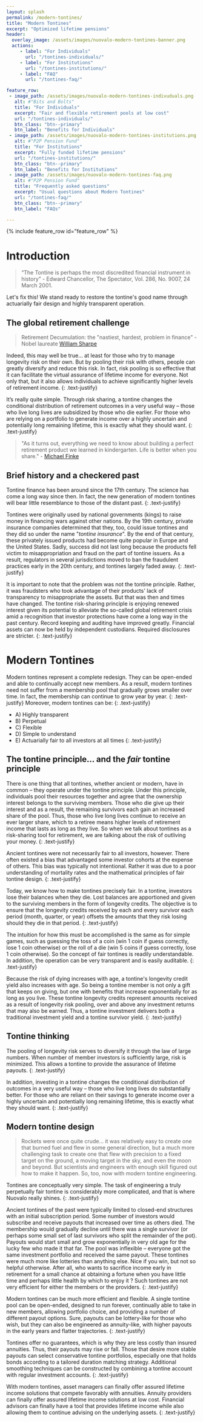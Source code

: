 ```yaml
---
layout: splash
permalink: /modern-tontines/
title: "Modern Tontines"
excerpt: "Optimized lifetime pensions"
header:
  overlay_image: /assets/images/nuovalo-modern-tontines-banner.png
  actions:
     - label: "For Individuals"
       url: "/tontines-individuals/"
     - label: "For Institutions"
       url: "/tontines-institutions/"
     - label: "FAQ"
       url: "/tontines-faq/"

feature_row:
 - image_path: /assets/images/nuovalo-modern-tontines-indivuduals.png
   alt: #"Bits and Bolts"
   title: "For Individuals"
   excerpt: "Fair and flexible retirement pools at low cost"
   url: "/tontines-individuals/"
   btn_class: "btn--primary"
   btn_label: "Benefits for Individuals"
 - image_path: /assets/images/nuovalo-modern-tontines-institutions.png
   alt: #"P2P Pension Fund"
   title: "For Institutions"
   excerpt: "Fully funded lifetime pensions"
   url: "/tontines-institutions/"
   btn_class: "btn--primary"
   btn_label: "Benefits for Institutions"
 - image_path: /assets/images/nuovalo-modern-tontines-faq.png
   alt: #"P2P Pension Fund"
   title: "Frequently asked questions"
   excerpt: "Usual questions about Modern Tontines"
   url: "/tontines-faq/"
   btn_class: "btn--primary"
   btn_label: "FAQs"

---
```


{% include feature_row id="feature_row" %}

# Introduction
>“The Tontine is perhaps the most discredited financial instrument in history” - Edward Chancellor, The Spectator, Vol. 286, No. 9007, 24 March 2001.

Let's fix this!  We stand ready to restore the tontine's good name through actuarially fair design and highly transparent operation.

## The global retirement challenge
> Retirement Decumulation: the "nastiest, hardest, problem in finance" - Nobel laureate [William Sharpe](https://ritholtz.com/2017/06/thorniest-problem-finance/)

Indeed, this may well be true… at least for those who try to manage longevity risk on their own.  But by pooling their risk with others, people can greatly diversify and reduce this risk.  In fact, risk pooling is so effective that it can facilitate the virtual assurance of lifetime income for everyone.  Not only that, but it also allows individuals to achieve significantly higher levels of retirement income.
{: .text-justify}

It’s really quite simple.  Through risk sharing, a tontine changes the conditional distribution of retirement outcomes in a very useful way – those who live long lives are subsidized by those who die earlier.  For those who are relying on a portfolio to generate income over a highly uncertain and potentially long remaining lifetime, this is exactly what they should want.
{: .text-justify}

> "As it turns out, everything we need to know about building a perfect retirement product we learned in kindergarten. Life is better when you share." - [Michael Finke](https://www.thinkadvisor.com/2015/07/02/milevskys-bold-plan-to-reinvent-retirement-income/)


## Brief history and a checkered past

Tontine finance has been around since the 17th century.  The science has come a long way since then.  In fact, the new generation of modern tontines will bear little resemblance to those of the distant past.
{: .text-justify}

Tontines were originally used by national governments (kings) to raise money in financing wars against other nations.  By the 19th century, private insurance companies determined that they, too, could issue tontines and they did so under the name "*tontine insurance*".  By the end of that century, these privately issued products had become quite popular in Europe and the United States.  Sadly, success did not last long because the products fell victim to misappropriation and fraud on the part of tontine issuers.  As a result, regulators in several jurisdictions moved to ban the fraudulent practices early in the 20th century, and tontines largely faded away.
{: .text-justify}

It is important to note that the problem was not the tontine principle.  Rather, it was fraudsters who took advantage of their products' lack of transparency to misappropriate the assets.  But that was then and times have changed.  The tontine risk-sharing principle is enjoying renewed interest given its potential to alleviate the so-called global retirement crisis amid a recognition that investor protections have come a long way in the past century.  Record keeping and auditing have improved greatly.  Financial assets can now be held by independent custodians.  Required disclosures are stricter.
{: .text-justify}

# Modern Tontines
Modern tontines represent a complete redesign.  They can be open-ended and able to continually accept new members.  As a result, modern tontines need not suffer from a membership pool that gradually grows smaller over time.  In fact, the membership can continue to grow year by year.
{: .text-justify}
Moreover, modern tontines can be:
{: .text-justify}

* A) Highly transparent
* B) Perpetual
* C) Flexible
* D) Simple to understand
* E) Actuarially fair to all investors at all times
{: .text-justify}

## The tontine principle... and the *fair* tontine principle

There is one thing that all tontines, whether ancient or modern, have in common – they operate under the tontine principle.  Under this principle, individuals pool their resources together and agree that the ownership interest belongs to the surviving members.  Those who die give up their interest and as a result, the remaining survivors each gain an increased share of the pool.  Thus, those who live long lives continue to receive an ever larger share, which to a retiree means higher levels of retirement income that lasts as long as they live.  So when we talk about tontines as a risk-sharing tool for retirement, we are talking about the risk of outliving your money.
{: .text-justify}

Ancient tontines were not necessarily fair to all investors, however.  There often existed a bias that advantaged some investor cohorts at the expense of others.  This bias was typically not intentional.  Rather it was due to a poor understanding of mortality rates and the mathematical principles of fair tontine design.
{: .text-justify}

Today, we know how to make tontines precisely fair.  In a tontine, investors lose their balances when they die.  Lost balances are apportioned and given to the surviving members in the form of longevity credits.  The objective is to ensure that the longevity credits received by each and every survivor each period (month, quarter, or year) offsets the amounts that they risk losing should they die in that period.
{: .text-justify}

The intuition for how this must be accomplished is the same as for simple games, such as guessing the toss of a coin (win 1 coin if guess correctly, lose 1 coin otherwise) or the roll of a die (win 5 coins if guess correctly, lose 1 coin otherwise).  So the concept of fair tontines is readily understandable.  In addition, the operation can be very transparent and is easily auditable.
{: .text-justify}

Because the risk of dying increases with age, a tontine's longevity credit yield also increases with age.  So being a tontine member is not only a gift that keeps on giving, but one with benefits that increase exponentially for as long as you live.  These tontine longevity credits represent amounts received as a result of longevity risk pooling, over and above any investment returns that may also be earned.  Thus, a tontine investment delivers both a traditional investment yield and a tontine survivor yield.
{: .text-justify}

## Tontine thinking

The pooling of longevity risk serves to diversify it through the law of large numbers.  When number of member investors is sufficiently large, risk is minimized.  This allows a tontine to provide the assurance of lifetime payouts.
{: .text-justify}

In addition, investing in a tontine changes the conditional distribution of outcomes in a very useful way – those who live long lives do substantially better.  For those who are reliant on their savings to generate income over a highly uncertain and potentially long remaining lifetime, this is exactly what they should want.
{: .text-justify}

## Modern tontine design

> Rockets were once quite crude… it was relatively easy to create one that burned fuel and flew in some general direction, but a much more challenging task to create one that flew with precision to a fixed target on the ground, a moving target in the sky, and even the moon and beyond.  But scientists and engineers with enough skill figured out how to make it happen.  So, too, now with modern tontine engineering.

Tontines are conceptually very simple.  The task of engineering a truly perpetually fair tontine is considerably more complicated, and that is where Nuovalo really shines.
{: .text-justify}

Ancient tontines of the past were typically limited to closed-end structures with an initial subscription period.  Some number of investors would subscribe and receive payouts that increased over time as others died.  The membership would gradually decline until there was a single survivor (or perhaps some small set of last survivors who split the remainder of the pot).  Payouts would start small and grow exponentially in very old age for the lucky few who made it that far.  The pool was inflexible – everyone got the same investment portfolio and received the same payout.  These tontines were much more like lotteries than anything else.  Nice if you win, but not so helpful otherwise.  After all, who wants to sacrifice income early in retirement for a small chance at obtaining a fortune when you have little time and perhaps little health by which to enjoy it ?  Such tontines are not very efficient for either the members or the providers.
{: .text-justify}

Modern tontines can be much more efficient and flexible.  A single tontine pool can be open-ended, designed to run forever, continually able to take in new members, allowing portfolio choice, and providing a number of different payout options.  Sure, payouts can be lottery-like for those who wish, but they can also be engineered as annuity-like, with higher payouts in the early years and flatter trajectories.
{: .text-justify}

Tontines offer no guarantees, which is why they are less costly than insured annuities.  Thus, their payouts may rise or fall.  Those that desire more stable payouts can select conservative tontine portfolios, especially one that holds bonds according to a tailored duration matching strategy.  Additional smoothing techniques can be constructed by combining a tontine account with regular investment accounts.
{: .text-justify}

With modern tontines, asset managers can finally offer assured lifetime income solutions that compete favorably with annuities.  Annuity providers can finally offer assured lifetime income solutions at low cost.  Financial advisors can finally have a tool that provides lifetime income while also allowing them to continue advising on the underlying assets.
{: .text-justify}
 
